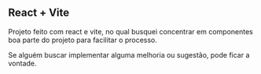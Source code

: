 ## React + Vite

Projeto feito com react e vite, no qual busquei concentrar em componentes boa parte do projeto para facilitar o processo.

Se alguém buscar implementar alguma melhoria ou sugestão, pode ficar a vontade.
